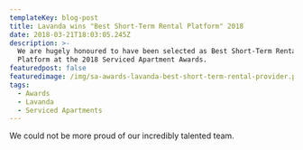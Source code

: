 ```yaml
---
templateKey: blog-post
title: Lavanda wins "Best Short-Term Rental Platform" 2018
date: 2018-03-21T18:03:05.245Z
description: >-
  We are hugely honoured to have been selected as Best Short-Term Rental
  Platform at the 2018 Serviced Apartment Awards. 
featuredpost: false
featuredimage: /img/sa-awards-lavanda-best-short-term-rental-provider.png
tags:
  - Awards
  - Lavanda
  - Serviced Apartments
---
```

We could not be more proud of our incredibly talented team.
